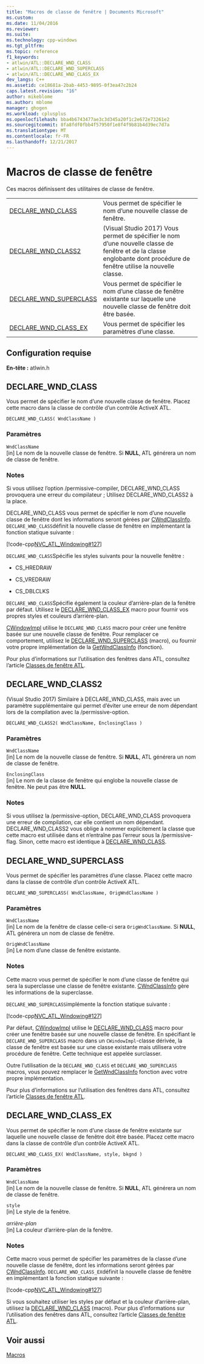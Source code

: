 ```yaml
---
title: "Macros de classe de fenêtre | Documents Microsoft"
ms.custom: 
ms.date: 11/04/2016
ms.reviewer: 
ms.suite: 
ms.technology: cpp-windows
ms.tgt_pltfrm: 
ms.topic: reference
f1_keywords:
- atlwin/ATL::DECLARE_WND_CLASS
- atlwin/ATL::DECLARE_WND_SUPERCLASS
- atlwin/ATL::DECLARE_WND_CLASS_EX
dev_langs: C++
ms.assetid: ce18681a-2bab-4453-9895-0f3ea47c2b24
caps.latest.revision: "16"
author: mikeblome
ms.author: mblome
manager: ghogen
ms.workload: cplusplus
ms.openlocfilehash: bba4b6743477ae3c3d345a20f1c2e672e73261e2
ms.sourcegitcommit: 8fa8fdf0fbb4f57950f1e8f4f9b81b4d39ec7d7a
ms.translationtype: MT
ms.contentlocale: fr-FR
ms.lasthandoff: 12/21/2017
---
```

# <a name="window-class-macros"></a>Macros de classe de fenêtre
Ces macros définissent des utilitaires de classe de fenêtre.  
  
|||  
|-|-|  
|[DECLARE_WND_CLASS](#declare_wnd_class)|Vous permet de spécifier le nom d’une nouvelle classe de fenêtre.| 
|[DECLARE_WND_CLASS2](#declare_wnd_class2)|(Visual Studio 2017) Vous permet de spécifier le nom d’une nouvelle classe de fenêtre et de la classe englobante dont procédure de fenêtre utilise la nouvelle classe.| 
|[DECLARE_WND_SUPERCLASS](#declare_wnd_superclass)|Vous permet de spécifier le nom d’une classe de fenêtre existante sur laquelle une nouvelle classe de fenêtre doit être basée.|  
|[DECLARE_WND_CLASS_EX](#declare_wnd_class_ex)|Vous permet de spécifier les paramètres d’une classe.|  

## <a name="requirements"></a>Configuration requise  
 **En-tête :** atlwin.h  
   
##  <a name="declare_wnd_class"></a>DECLARE_WND_CLASS  
 Vous permet de spécifier le nom d’une nouvelle classe de fenêtre. Placez cette macro dans la classe de contrôle d’un contrôle ActiveX ATL.  
  
```
DECLARE_WND_CLASS( WndClassName )
```  
  
### <a name="parameters"></a>Paramètres  
 `WndClassName`  
 [in] Le nom de la nouvelle classe de fenêtre. Si **NULL**, ATL générera un nom de classe de fenêtre.  
  
### <a name="remarks"></a>Notes  
 Si vous utilisez l’option /permissive-compiler, DECLARE_WND_CLASS provoquera une erreur du compilateur ; Utilisez DECLARE_WND_CLASS2 à la place.
 
 DECLARE_WND_CLASS vous permet de spécifier le nom d’une nouvelle classe de fenêtre dont les informations seront gérées par [CWndClassInfo](cwndclassinfo-class.md). `DECLARE_WND_CLASS`définit la nouvelle classe de fenêtre en implémentant la fonction statique suivante :  
  
 [!code-cpp[NVC_ATL_Windowing#127](../../atl/codesnippet/cpp/window-class-macros_1.cpp)]  
  
 `DECLARE_WND_CLASS`Spécifie les styles suivants pour la nouvelle fenêtre :  
  
-   CS_HREDRAW  
  
-   CS_VREDRAW  
  
-   CS_DBLCLKS  
  
 `DECLARE_WND_CLASS`Spécifie également la couleur d’arrière-plan de la fenêtre par défaut. Utilisez le [DECLARE_WND_CLASS_EX](#declare_wnd_class_ex) macro pour fournir vos propres styles et couleurs d’arrière-plan.  
  
 [CWindowImpl](cwindowimpl-class.md) utilise le `DECLARE_WND_CLASS` macro pour créer une fenêtre basée sur une nouvelle classe de fenêtre. Pour remplacer ce comportement, utilisez le [DECLARE_WND_SUPERCLASS](#declare_wnd_superclass) (macro), ou fournir votre propre implémentation de la [GetWndClassInfo](cwindowimpl-class.md#getwndclassinfo) (fonction).  

  
 Pour plus d’informations sur l’utilisation des fenêtres dans ATL, consultez l’article [Classes de fenêtre ATL](../../atl/atl-window-classes.md).  

##  <a name="declare_wnd_class2"></a>DECLARE_WND_CLASS2  
 (Visual Studio 2017) Similaire à DECLARE_WND_CLASS, mais avec un paramètre supplémentaire qui permet d’éviter une erreur de nom dépendant lors de la compilation avec la /permissive-option.
  
```
DECLARE_WND_CLASS2( WndClassName, EnclosingClass )
```  
  
### <a name="parameters"></a>Paramètres  
 `WndClassName`  
 [in] Le nom de la nouvelle classe de fenêtre. Si **NULL**, ATL générera un nom de classe de fenêtre. 

 `EnclosingClass`  
 [in] Le nom de la classe de fenêtre qui englobe la nouvelle classe de fenêtre. Ne peut pas être **NULL**.  
  
### <a name="remarks"></a>Notes 
Si vous utilisez la /permissive-option, DECLARE_WND_CLASS provoquera une erreur de compilation, car elle contient un nom dépendant. DECLARE_WND_CLASS2 vous oblige à nommer explicitement la classe que cette macro est utilisée dans et n’entraîne pas l’erreur sous la /permissive-flag.
Sinon, cette macro est identique à [DECLARE_WND_CLASS](#declare_wnd_class).
   
##  <a name="declare_wnd_superclass"></a>DECLARE_WND_SUPERCLASS  
 Vous permet de spécifier les paramètres d’une classe. Placez cette macro dans la classe de contrôle d’un contrôle ActiveX ATL.  
  
```
DECLARE_WND_SUPERCLASS( WndClassName, OrigWndClassName )
```  
  
### <a name="parameters"></a>Paramètres  
 `WndClassName`  
 [in] Le nom de la fenêtre de classe celle-ci sera `OrigWndClassName`. Si **NULL**, ATL générera un nom de classe de fenêtre.  
  
 `OrigWndClassName`  
 [in] Le nom d’une classe de fenêtre existante.  
  
### <a name="remarks"></a>Notes  
 Cette macro vous permet de spécifier le nom d’une classe de fenêtre qui sera la superclasse une classe de fenêtre existante. [CWndClassInfo](cwndclassinfo-class.md) gère les informations de la superclasse.  
  
 `DECLARE_WND_SUPERCLASS`implémente la fonction statique suivante :  
  
 [!code-cpp[NVC_ATL_Windowing#127](../../atl/codesnippet/cpp/window-class-macros_1.cpp)]  
  
 Par défaut, [CWindowImpl](cwindowimpl-class.md) utilise le [DECLARE_WND_CLASS](#declare_wnd_class) macro pour créer une fenêtre basée sur une nouvelle classe de fenêtre. En spécifiant le `DECLARE_WND_SUPERCLASS` macro dans un `CWindowImpl`-classe dérivée, la classe de fenêtre est basée sur une classe existante mais utilisera votre procédure de fenêtre. Cette technique est appelée surclasser.  
  
 Outre l’utilisation de la `DECLARE_WND_CLASS` et `DECLARE_WND_SUPERCLASS` macros, vous pouvez remplacer le [GetWndClassInfo](cwindowimpl-class.md#getwndclassinfo) fonction avec votre propre implémentation.  

  
 Pour plus d’informations sur l’utilisation des fenêtres dans ATL, consultez l’article [Classes de fenêtre ATL](../../atl/atl-window-classes.md).  
  
##  <a name="declare_wnd_class_ex"></a>DECLARE_WND_CLASS_EX  
 Vous permet de spécifier le nom d’une classe de fenêtre existante sur laquelle une nouvelle classe de fenêtre doit être basée. Placez cette macro dans la classe de contrôle d’un contrôle ActiveX ATL.  
  
```
DECLARE_WND_CLASS_EX( WndClassName, style, bkgnd )
```  
  
### <a name="parameters"></a>Paramètres  
 `WndClassName`  
 [in] Le nom de la nouvelle classe de fenêtre. Si **NULL**, ATL générera un nom de classe de fenêtre.  
  
 `style`  
 [in] Le style de la fenêtre.  
  
 *arrière-plan*  
 [in] La couleur d’arrière-plan de la fenêtre.  
  
### <a name="remarks"></a>Notes  
 Cette macro vous permet de spécifier les paramètres de la classe d’une nouvelle classe de fenêtre, dont les informations seront gérées par [CWndClassInfo](cwndclassinfo-class.md). `DECLARE_WND_CLASS_EX`définit la nouvelle classe de fenêtre en implémentant la fonction statique suivante :  
  
 [!code-cpp[NVC_ATL_Windowing#127](../../atl/codesnippet/cpp/window-class-macros_1.cpp)]  
  
 Si vous souhaitez utiliser les styles par défaut et la couleur d’arrière-plan, utilisez la [DECLARE_WND_CLASS](#declare_wnd_class) (macro). Pour plus d’informations sur l’utilisation des fenêtres dans ATL, consultez l’article [Classes de fenêtre ATL](../../atl/atl-window-classes.md).  
  
## <a name="see-also"></a>Voir aussi  
 [Macros](atl-macros.md)









